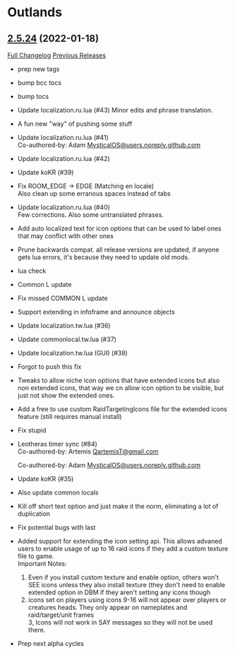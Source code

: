 # <DBM> Outlands

## [2.5.24](https://github.com/DeadlyBossMods/DBM-TBC-Classic/tree/2.5.24) (2022-01-18)
[Full Changelog](https://github.com/DeadlyBossMods/DBM-TBC-Classic/compare/2.5.23...2.5.24) [Previous Releases](https://github.com/DeadlyBossMods/DBM-TBC-Classic/releases)

- prep new tags  
- bump bcc tocs  
- bump tocs  
- Update localization.ru.lua (#43) Minor edits and phrase translation.  
- A fun new \"way\" of pushing some stuff  
- Update localization.ru.lua (#41)  
    Co-authored-by: Adam <MysticalOS@users.noreply.github.com>  
- Update localization.ru.lua (#42)  
- Update koKR (#39)  
- Fix ROOM\_EDGE -> EDGE (Matching en locale)  
    Also clean up some erranous spaces instead of tabs  
- Update localization.ru.lua (#40)  
    Few corrections. Also some untranslated phrases.  
- Add auto localized text for icon options that can be used to label ones that may conflict with other ones  
- Prune backwards compat. all release versions are updated, if anyone gets lua errors, it's because they need to update old mods.  
- lua check  
- Common L update  
- Fix missed COMMON L update  
- Support extending in infoframe and announce objects  
- Update localization.tw.lua (#36)  
- Update commonlocal.tw.lua (#37)  
- Update localization.tw.lua (GUI) (#38)  
- Forgot to push this fix  
- Tweaks to allow niche icon options that have extended icons but also non extended icons, that way we cn allow icon option to be visible, but just not show the extended ones.  
- Add a free to use custom RaidTargetingIcons file for the extended icons feature (still requires manual install)  
- Fix stupid  
- Leotheras timer sync (#84)  
    Co-authored-by: Artemis <QartemisT@gmail.com>  
    Co-authored-by: Adam <MysticalOS@users.noreply.github.com>  
- Update koKR (#35)  
- Also update common locals  
- Kill off short text option and just make it the norm, eliminating a lot of duplication  
- Fix potential bugs with last  
- Added support for extending the icon setting api. This allows advaned users to enable usage of up to 16 raid icons if they add a custom texture file to game.  
    Important Notes:  
    1. Even if you install custom texture and enable option, others won't SEE icons unless they also install texture (they don't need to enable extended option in DBM if they aren't setting any icons though  
    2. icons set on players using icons 9-16 will not appear over players or creatures heads. They only appear on nameplates and raid/target/unit frames  
    3, Icons will not work in SAY messages so they will not be used there.  
- Prep next alpha cycles  
